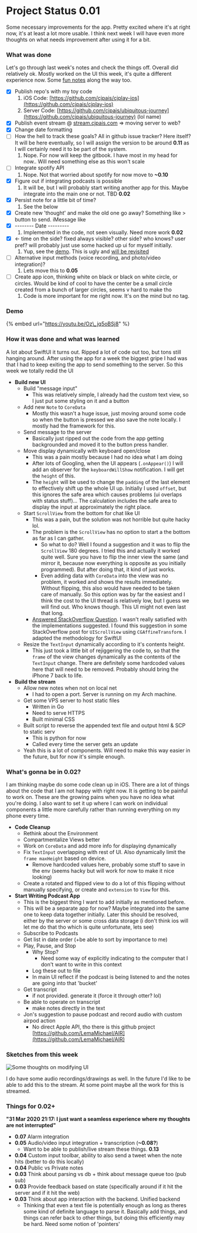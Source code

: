 # Project Status 0.01

Some necessary improvements for the app. Pretty excited where it's at right now, it's at least a lot more usable. I think next week I will have even more thoughts on what needs improvement after using it for a bit.

### What was done

Let's go through last week's notes and check the things off. Overall did relatively ok. Mostly worked on the UI this week, it's quite a different experience now. Some [fun notes](project-status-0.01.md#detail-on-what-was-learned) along the way too.

* [x] Publish repo's with my toy code
  1. iOS Code: [https://github.com/cjpais/cjplay-ios](https://github.com/cjpais/cjplay-ios)
  2. Server Code: [https://github.com/cjpais/ubiquitous-journey](https://github.com/cjpais/ubiquitous-journey) \(lol name\)
* [x] Publish event stream @ [stream.cjpais.com](http://stream.cjpais.com/) =&gt; moving server to web?
* [x] Change date formatting
* [ ] How the hell to track these goals? All in github issue tracker? Here itself? It will be here eventually, so I will assign the version to be around **0.11** as I will certainly need it to be part of the system. 
  1. Nope. For now will keep the gitbook. I have most in my head for now.. Will need something else as this won't scale
* [ ] Integrate spotify API
  1. Nope. Not that worried about spotify for now move to **~0.10**
* [x] Figure out if integrating podcasts is possible
  1. It will be, but I will probably start writing another app for this. Maybe integrate into the main one or not. TBD **0.02**
* [x] Persist note for a little bit of time? 
  1. See the below
* [x] Create new 'thought' and make the old one go away? Something like &gt; button to send. iMessage like
* [x] -------- Date ---------
  1. Implemented in the code, not seen visually. Need more work **0.02**
* [x] &lt;- time on the side? fixed always visible? other side? who knows? user pref? will probably just use some hacked up ui for myself initially.
  1. Yup, see the [demo](project-status-0.01.md#demo). This is ugly and [will be revisited](project-status-0.01.md#sketches-from-this-week)
* [ ] Alternative input methods \(voice recording, and photo/video integration\)?
  1. Lets move this to **0.05**
* [ ] Create app icon, thinking white on black or black on white circle, or circles. Would be kind of cool to have the center be a small circle created from a bunch of larger circles, seems v hard to make tho
  1. Code is more important for me right now. It's on the mind but no tag.

### Demo

{% embed url="https://youtu.be/Oz\_jq5oBSj8" %}

### How it was done and what was learned

A lot about SwiftUI it turns out. Ripped a lot of code out too, but tons still hanging around. After using the app for a week the biggest gripe I had was that I had to keep exiting the app to send something to the server. So this week we totally redid the UI

* **Build new UI**
  * Build "message input"
    * This was relatively simple, I already had the custom text view, so I just put some styling on it and a button
  * Add new `Note` to `CoreData`
    * Mostly this wasn't a huge issue, just moving around some code so when the button is pressed we also save the note locally. I mostly had the framework for this.
  * Send message to the server
    * Basically just ripped out the code from the app getting backgrounded and moved it to the button press handler.
  * Move display dynamically with keyboard open/close
    * This was a pain mostly because I had no idea what I am doing
    * After lots of Googling, when the UI appears \(`.onAppear()`\) I will add an observer for the `keyboardWillShow` notification. I will get the `height` of this.
    * The `height` will be used to change the `padding` of the last element to effectively shift up the whole UI up. Initially I used `offset`, but this ignores the safe area which causes problems \(ui overlaps with status stuff\)... The calculation includes the safe area to display the input at approximately the right place.
  * Start `ScrollView` from the bottom for chat like UI
    * This was a pain, but the solution was not horrible but quite hacky lol.
    * The problem is the `ScrollView` has no option to start a the bottom as far as I can gather.
      * So what to do? Well I found a suggestion and it was to flip the `ScrollView` 180 degrees. I tried this and actually it worked quite well. Sure you have to flip the inner view the same \(and mirror it, because now everything is opposite as you initially programmed\). But after doing that, it kind of just works.
      * Even adding data with `CoreData` into the view was no problem, it worked and shows the results immediately. Without flipping, this also would have needed to be taken care of manually. So this option was by far the easiest and I think the cost to the UI thread is relatively low, but I guess we will find out. Who knows though. This UI might not even last that long. 
    * [Answered StackOverflow Question](https://stackoverflow.com/questions/57258846/how-to-make-a-swiftui-list-scroll-automatically/61036551#61036551). I wasn't really satisfied with the implementations suggested. I found this suggestion in some StackOverflow post for `UIScrollView` using `CGAffineTransform`. I adapted the methodology for SwiftUI
  * Resize the `TextInput` dynamically according to it's contents height.
    * This just took a little bit of rejiggering the code to, so that the `frame` of the view changes dynamically as the contents of the `TextInput` change. There are definitely some hardcoded values here that will need to be removed. Probably should bring the iPhone 7 back to life.
* **Build the stream**
  * Allow new notes when not on local net
    * I had to open a port. Server is running on my Arch machine.
  * Get some VPS server to host static files
    * Written in Go
    * Need to serve HTTPS
    * Built minimal CSS
  * Built script to reverse the appended text file and output html & SCP to static serv
    * This is python for now
    * Called every time the server gets an update
  * Yeah this is a lot of components. Will need to make this way easier in the future, but for now it's simple enough.

### What's gonna be in 0.02?

I am thinking maybe do some code clean up in iOS. There are a lot of things about the code that I am not happy with right now. It is getting to be painful to work on. These are the growing pains when you have no idea what you're doing. I also want to set it up where I can work on individual components a little more carefully rather than running everything on my phone every time.

* **Code Cleanup**
  * Rethink about the Environment
  * Compartmentalize Views better
  * Work on `CoreData` and add more info for displaying dynamically
  * Fix `TextInput` overlapping with rest of UI. Also dynamically limit the `frame maxHeight` based on device.
    * Remove hardcoded values here, probably some stuff to save in the env \(seems hacky but will work for now to make it nice looking\)
  * Create a rotated and flipped view to do a lot of this flipping without manually specifying, or create and `extension` to `View` for this.
* **Start Writing Podcast App**
  * This is the biggest thing I want to add initially as mentioned before.
  * This will be a separate app for now? Maybe integrated into the same one to keep data together initially. Later this should be resolved, either by the server or some cross data storage \(i don't think ios will let me do that tho which is quite unfortunate, lets see\)
  * Subscribe to Podcasts
  * Get list in date order \(+be able to sort by importance to me\)
  * Play, Pause, and Stop
    * Why Stop?
      * Need some way of explicitly indicating to the computer that I don't want to write in this context
    * Log these out to file
    * In main UI reflect if the podcast is being listened to and the notes are going into that 'bucket'
  * Get transcript
    * if not provided. generate it \(force it through otter? lol\)
  * Be able to operate on transcript
    * make notes directly in the text
  * Jon's suggestion to pause podcast and record audio with custom airpod action
    * No direct Apple API, tho there is this github project [https://github.com/LemaMichael/AIR](https://github.com/LemaMichael/AIR)

### Sketches from this week

![Some thoughts on modifying UI](../../.gitbook/assets/screen-shot-2020-04-05-at-12.22.42-pm.png)

I do have some audio recordings/drawings as well. In the future I'd like to be able to add this to the stream. At some point maybe all the work for this is streamed.

### Things for 0.02+

**"31 Mar 2020 21:17: I just want a seamless experience where my thoughts are not interrupted"**

* **0.07** Alarm integration 
* **0.05** Audio/video input integration + transcription \(**~0.08?**\)
  * Want to be able to publish/live stream these things. **0.13**
* **0.04** Custom input toolbar, ability to also send a tweet when the note hits \(better to do this locally\)
* **0.04** Public vs Private notes
* **0.03** Think about parsing vs db + think about message queue too \(pub sub\)
* **0.03** Provide feedback based on state \(specifically around if it hit the server and if it hit the web\)
* **0.03** Think about app interaction with the backend. Unified backend
  * Thinking that even a text file is potentially enough as long as theres some kind of definite language to parse it. Basically add things, and things can refer back to other things, but doing this efficiently may be hard. Need some notion of 'pointers'

